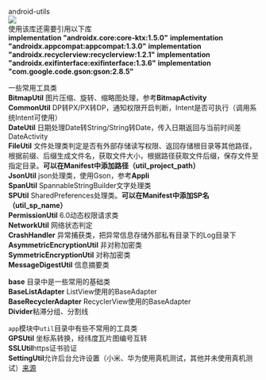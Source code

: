 android-utils  
[![](https://jitpack.io/v/github2136/Android-utils.svg)](https://jitpack.io/#github2136/Android-utils)  
使用该库还需要引用以下库  
**implementation "androidx.core:core-ktx:1.5.0"**
**implementation "androidx.appcompat:appcompat:1.3.0"**
**implementation "androidx.recyclerview:recyclerview:1.2.1"**
**implementation "androidx.exifinterface:exifinterface:1.3.6"**
**implementation "com.google.code.gson:gson:2.8.5"**

一些常用工具类  
**BitmapUtil** 图片压缩、旋转、缩略图处理，参考**BitmapActivity**  
**CommonUtil** DP转PX/PX转DP，通知权限开启判断，Intent是否可执行（调用系统Intent可使用）  
**DateUtil** 日期处理Date转String/String转Date，传入日期返回与当前时间差 DateActivity  
**FileUtil** 文件处理类判定是否有外部存储读写权限、返回存储根目录等其他路径，根据前缀、后缀生成文件名，获取文件大小，根据路径获取文件后缀，保存文件至指定目录。**可以在Manifest中添加路径（util_project_path）**  
**JsonUtil** json处理类，使用Gson，参考**Appli**  
**SpanUtil** SpannableStringBuilder文字处理类  
**SPUtil** SharedPreferences处理类。**可以在Manifest中添加SP名（util_sp_name）**  
**PermissionUtil** 6.0动态权限请求类  
**NetworkUtil** 网络状态判定  
**CrashHandler** 异常捕获类，把异常信息存储外部私有目录下的Log目录下  
**AsymmetricEncryptionUtil** 非对称加密类  
**SymmetricEncryptionUtil** 对称加密类  
**MessageDigestUtil** 信息摘要类

**base** 目录中是一些常用的基础类  
**BaseListAdapter** ListView使用的BaseAdapter  
**BaseRecyclerAdapter** RecyclerView使用的BaseAdapter  
**Divider**粘滞分组、分割线

`app`模块中`util`目录中有些不常用的工具类  
**GPSUtil** 坐标系转换，经纬度瓦片图编号互转   
**SSLUtil**https证书验证  
**SettingUtil**允许后台允许设置（小米、华为使用真机测试，其他并未使用真机测试）[来源](https://juejin.im/post/5dfaeccbf265da33910a441d)